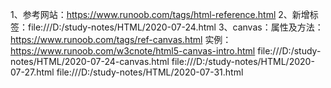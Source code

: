 1、参考网站：https://www.runoob.com/tags/html-reference.html
2、新增标签：file:///D:/study-notes/HTML/2020-07-24.html
3、canvas：属性及方法：https://www.runoob.com/tags/ref-canvas.html
        实例：https://www.runoob.com/w3cnote/html5-canvas-intro.html
        file:///D:/study-notes/HTML/2020-07-24-canvas.html
        file:///D:/study-notes/HTML/2020-07-27.html
        file:///D:/study-notes/HTML/2020-07-31.html